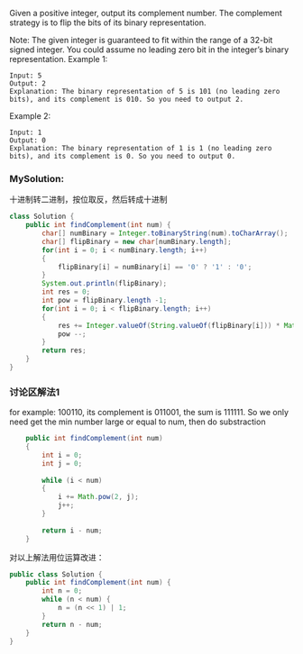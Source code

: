 Given a positive integer, output its complement number. The complement strategy is to flip the bits of its binary representation.

Note:
The given integer is guaranteed to fit within the range of a 32-bit signed integer.
You could assume no leading zero bit in the integer’s binary representation.
Example 1:
```
Input: 5
Output: 2
Explanation: The binary representation of 5 is 101 (no leading zero bits), and its complement is 010. So you need to output 2.
```
Example 2:
```
Input: 1
Output: 0
Explanation: The binary representation of 1 is 1 (no leading zero bits), and its complement is 0. So you need to output 0.
```


### MySolution:
十进制转二进制，按位取反，然后转成十进制
```java 
class Solution {
    public int findComplement(int num) {
        char[] numBinary = Integer.toBinaryString(num).toCharArray();
        char[] flipBinary = new char[numBinary.length];
        for(int i = 0; i < numBinary.length; i++)
        {
            flipBinary[i] = numBinary[i] == '0' ? '1' : '0';
        }
        System.out.println(flipBinary);
        int res = 0;
        int pow = flipBinary.length -1;
        for(int i = 0; i < flipBinary.length; i++)
        {
            res += Integer.valueOf(String.valueOf(flipBinary[i])) * Math.pow(2, pow);
            pow --;
        }
        return res;
    }
}
```

### 讨论区解法1
for example:
100110, its complement is 011001, the sum is 111111. So we only need get the min number large or equal to num, then do substraction
```java 
    public int findComplement(int num) 
    {
        int i = 0;
        int j = 0;
        
        while (i < num)
        {
            i += Math.pow(2, j);
            j++;
        }
        
        return i - num;
    }
```

对以上解法用位运算改进：
```java
public class Solution {
    public int findComplement(int num) {
        int n = 0;
        while (n < num) {
            n = (n << 1) | 1;
        }
        return n - num;
    }
}
```
